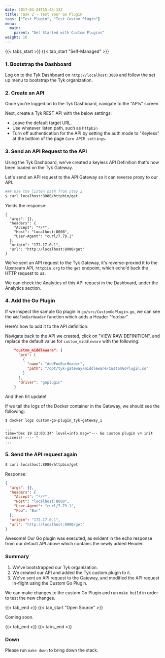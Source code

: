 ```yaml
---
date: 2017-03-24T15:45:13Z
title: Task 2 - Test Your Go Plugin
tags: ["Test Plugin", "Test Custom Plugin"]
menu:
  main:
    parent: "Get Started with Custom Plugins"
weight: 10
---
```


{{< tabs_start >}}
{{< tab_start "Self-Managed" >}}

### 1.  Bootstrap the Dashboard

Log on to the Tyk Dashboard on `http://localhost:3000` and follow the set up menu to bootstrap the Tyk organization.


### 2. Create an API

Once you're logged on to the Tyk Dashboard, navigate to the "APIs" screen.

Next, create a Tyk REST API with the below settings:

- Leave the default target URL.
- Use whatever listen path, such as `httpbin`
- Turn off authentication for the API by setting the auth mode to "Keyless" at the bottom of the page `Core APIM settings`.

### 3. Send an API Request to the API

Using the Tyk Dashboard, we've created a keyless API Definition that's now been loaded on the Tyk Gateway.

Let's send an API request to the API Gateway so it can reverse proxy to our API.

```bash
### Use the listen path from step 2
$ curl localhost:8080/httpbin/get
```

Yields the response:
```
{
  "args": {},
  "headers": {
    "Accept": "*/*",
    "Host": "localhost:8000",
    "User-Agent": "curl/7.79.1"
  },
  "origin": "172.17.0.1",
  "url": "http://localhost:8000/get"
}
```

We've sent an API request to the Tyk Gateway,  it's reverse-proxied it to the Upstream API, `httpbin.org` to the `get` endpoint, which echo'd back the HTTP request to us.

We can check the Analytics of this API request in the Dashboard, under the Analytics section.

### 4. Add the Go Plugin

If we inspect the sample Go plugin in `go/src/CustomGoPlugin.go`, we can see the `AddFooBarHeader` function which adds a Header "foo:bar"

Here's how to add it to the API definition:

Navigate back to the API we created, click on "VIEW RAW DEFINITION", and replace the default value for `custom_middleware` with the following:

```json
    "custom_middleware": {
      "pre": [
        {
          "name": "AddFooBarHeader",
          "path": "/opt/tyk-gateway/middleware/CustomGoPlugin.so"
        }
      ],
      "driver": "goplugin"
    }
```

And then hit update!

If we tail the logs of the Docker container in the Gateway, we should see the following:


```logs
$ docker logs custom-go-plugin_tyk-gateway_1

...
time="Dec 19 12:03:34" level=info msg="--- Go custom plugin v4 init success! ---- "
...

```


### 5. Send the API request again

```bash
$ curl localhost:8080/httpbin/get
```

Response:
```json
{
  "args": {},
  "headers": {
    "Accept": "*/*",
    "Host": "localhost:8000",
    "User-Agent": "curl/7.79.1",
    "Foo": "Bar"
  },
  "origin": "172.17.0.1",
  "url": "http://localhost:8000/get"
}
```

Awesome!  Our Go plugin was executed, as evident in the echo response from our default API above which contains the newly added Header.


### Summary

1. We've bootstrapped our Tyk organization.
2. We created our API and added the Tyk custom plugin to it.
3. We've sent an API request to the Gateway, and modified the API request in-flight using the Custom Go Plugin.

We can make changes to the custom Go Plugin and run `make build` in order to test the new changes.

{{< tab_end >}}
{{< tab_start "Open Source" >}}

Coming soon.

{{< tab_end >}}
{{< tabs_end >}}

### Down

Please run ```make down```  to bring down the stack.